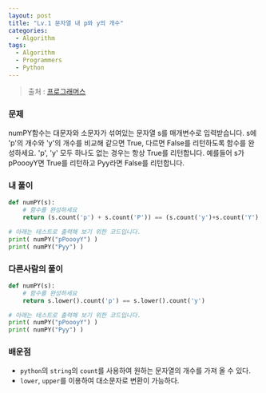 ```yaml
---
layout: post
title: "Lv.1 문자열 내 p와 y의 개수"
categories:
  - Algorithm
tags:
  - Algorithm
  - Programmers
  - Python
---
```


> 출처 : [프로그래머스](https://programmers.co.kr/learn/challenge_codes/96)

### 문제
numPY함수는 대문자와 소문자가 섞여있는 문자열 s를 매개변수로 입력받습니다.
s에 'p'의 개수와 'y'의 개수를 비교해 같으면 True, 다르면 False를 리턴하도록 함수를 완성하세요.
'p', 'y' 모두 하나도 없는 경우는 항상 True를 리턴합니다.
예를들어 s가 pPoooyY면 True를 리턴하고 Pyy라면 False를 리턴합니다.

### 내 풀이
```python
def numPY(s):
    # 함수를 완성하세요    
    return (s.count('p') + s.count('P')) == (s.count('y')+s.count('Y')

# 아래는 테스트로 출력해 보기 위한 코드입니다.
print( numPY("pPoooyY") )
print( numPY("Pyy") )
```

### 다른사람의 풀이
```python
def numPY(s):
    # 함수를 완성하세요
    return s.lower().count('p') == s.lower().count('y')

# 아래는 테스트로 출력해 보기 위한 코드입니다.
print( numPY("pPoooyY") )
print( numPY("Pyy") )
```

### 배운점
* `python`의 `string`의 `count`를 사용하여 원하는 문자열의 개수를 가져 올 수 있다.
* `lower`, `upper`를 이용하여 대소문자로 변환이 가능하다.
